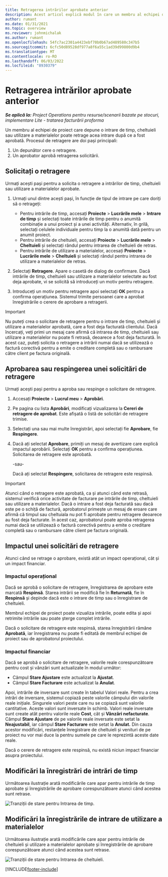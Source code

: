 ```yaml
---
title: Retragerea intrărilor aprobate anterior
description: Acest articol explică modul în care un membru al echipei de proiect poate solicita retragerea înregistrărilor privind timpul, cheltuielile și utilizarea materialelor trimise și aprobate anterior și cum un manager de proiect poate aproba sau respinge cererile de retragere.
author: rumant
ms.date: 01/31/2021
ms.topic: overview
ms.reviewer: johnmichalak
ms.author: rumant
ms.openlocfilehash: 54fc7ac2301a4423ebf70b0b67ad489580c347b5
ms.sourcegitcommit: 6cfc50d89528df977a8f6a55c1ad39d99800d9b4
ms.translationtype: MT
ms.contentlocale: ro-RO
ms.lasthandoff: 06/03/2022
ms.locfileid: "8930379"
---
```

# <a name="recall-previously-approved-entries"></a>Retragerea intrărilor aprobate anterior

_**Se aplică la:** Project Operations pentru resurse/scenarii bazate pe stocuri, implementare Lite - tratarea facturării proforma_

Un membru al echipei de proiect care depune o intrare de timp, cheltuieli sau utilizare a materialelor poate retrage acea intrare după ce a fost aprobată. Procesul de retragere are doi pași principali:

1. Un depunător cere o retragere.
2. Un aprobator aprobă retragerea solicitării.

## <a name="request-a-recall"></a>Solicitați o retragere

Urmați acești pași pentru a solicita o retragere a intrărilor de timp, cheltuieli sau utilizare a materialelor aprobate.

1. Urmați unul dintre acești pași, în funcție de tipul de intrare pe care doriți să o retrageți:

    - Pentru intrările de timp, accesați **Proiecte** \> **Lucrările mele** \> **Intrare de timp** și selectați toate intrările de timp pentru o anumită combinație a unui proiect și a unei activități. Alternativ, în grilă, selectați celulele individuale pentru timp la o anumită dată pentru un anumit proiect.
    - Pentru intrările de cheltuieli, accesați **Proiecte** \> **Lucrările mele** \> **Cheltuieli** și selectați rândul pentru intrarea de cheltuieli de retras.
    - Pentru intrările de utilizare a materialelor, accesați **Proiecte** \> **Lucrările mele** \> **Cheltuieli** și selectați rândul pentru intrarea de utilizare a materialelor de retras.

2. Selectați **Retragere**. Apare o casetă de dialog de confirmare. Dacă intrările de timp, cheltuieli sau utilizare a materialelor selectate au fost deja aprobate, vi se solicită să introduceți un motiv pentru retragere.
3. Introduceți un motiv pentru retragere apoi selectați **OK** pentru a confirma operațiunea. Sistemul trimite persoanei care a aprobat înregistrările o cerere de aprobare a retragerii.

> [!IMPORTANT]
> Nu puteți crea o solicitare de retragere pentru o intrare de timp, cheltuieli și utilizare a materialelor aprobată, care a fost deja facturată clientului. Dacă încercați, veți primi un mesaj care afirmă că intrarea de timp, cheltuieli sau utilizare a materialelor nu poate fi retrasă, deoarece a fost deja facturată. În acest caz, puteți solicita o retragere a intrării numai dacă se utilizează o factură corectivă pentru a emite o creditare completă sau o rambursare către client pe factura originală.

## <a name="approve-or-reject-a-recall-request"></a>Aprobarea sau respingerea unei solicitări de retragere

Urmați acești pași pentru a aproba sau respinge o solicitare de retragere.

1. Accesați **Proiecte** \> **Lucrul meu** \> **Aprobări**.
2. Pe pagina cu lista **Aprobări**, modificați vizualizarea la **Cereri de retragere de aprobat**. Este afișată o listă de solicitări de retragere trimise.
3. Selectați una sau mai multe înregistrări, apoi selectați fie **Aprobare**, fie **Respingere**.
4. Dacă ați selectat **Aprobare**, primiți un mesaj de avertizare care explică impactul aprobării. Selectați **OK** pentru a confirma operațiunea. Solicitarea de retragere este aprobată.

    -sau-

    Dacă ați selectat **Respingere**, solicitarea de retragere este respinsă.

> [!IMPORTANT]
> Atunci când o retragere este aprobată, ca și atunci când este retrasă, sistemul verifică orice activitate de facturare pe intrările de timp, cheltuieli sau utilizare a materialelor. Dacă o intrare a fost deja facturată sau dacă este pe o schiță de factură, aprobatorul primește un mesaj de eroare care afirmă că timpul sau cheltuiala nu pot fi aprobate pentru retragere deoarece au fost deja facturate. În acest caz, aprobatorul poate aproba retragerea numai dacă se utilizează o factură corectivă pentru a emite o creditare completă sau o rambursare către client pe factura originală.

## <a name="impact-of-a-recall-request"></a>Impactul unei solicitări de retragere

Atunci când se retrage o aprobare, există atât un impact operațional, cât și un impact financiar.

### <a name="operational-impact"></a>Impactul operațional

Dacă se aprobă o solicitare de retragere, înregistrarea de aprobare este marcată **Respinsă**. Starea intrării se modifică fie în **Returnată**, fie în **Respinsă** și depinde dacă este o intrare de timp sau o înregistrare de cheltuieli.

Membrul echipei de proiect poate vizualiza intrările, poate edita și apoi retrimite intrările sau poate șterge complet intrările.

Dacă o solicitare de retragere este respinsă, starea înregistrării rămâne **Aprobată**, iar înregistrarea nu poate fi editată de membrul echipei de proiect sau de aprobatorul proiectului.

### <a name="financial-impact"></a>Impactul financiar

Dacă se aprobă o solicitare de retragere, valorile reale corespunzătoare pentru cost și vânzări sunt actualizate în modul următor:

- Câmpul **Stare Ajustare** este actualizat la **Ajustat**.
- Câmpul **Stare Facturare** este actualizat la **Anulat**.

Apoi, intrările de inversare sunt create în tabelul Valori reale. Pentru a crea intrări de inversare, sistemul copiază peste valorile câmpului din valorile reale inițiale. Singurele valori peste care nu se copiază sunt valorile cantitative. Aceste valori sunt inversate în schimb. Valori reale inversate sunt create atât pentru valorile reale **Cost**, cât și **Vânzări nefacturate**. Câmpul **Stare Ajustare** de pe valorile reale inversate este setat la **Neajustabil**, iar câmpul **Stare Facturare** este setat la **Anulat.** Din cauza acestor modificări, restanțele înregistrare de cheltuieli și venituri de pe proiect nu vor mai duce la pentru sumele pe care le reprezintă aceste date reale.

Dacă o cerere de retragere este respinsă, nu există niciun impact financiar asupra proiectului.

## <a name="changes-to-time-entry-records"></a>Modificări la înregistrări de intrări de timp

Următoarea ilustrație arată modificările care apar pentru intrările de timp aprobate și înregistrările de aprobare corespunzătoare atunci când acestea sunt retrase.

![Tranziții de stare pentru Intrarea de timp.](media/TimeEntryStateTransitions.png)

## <a name="changes-to-expense-and-material-usage-entry-records"></a>Modificări la înregistrările de intrare de utilizare a materialelor

Următoarea ilustrație arată modificările care apar pentru intrările de cheltuieli și utilizare a materialelor aprobate și înregistrările de aprobare corespunzătoare atunci când acestea sunt retrase.

![Tranziții de stare pentru Intrarea de cheltuieli.](media/ExpenseEntryStateTransitions.png)

[!INCLUDE[footer-include](../includes/footer-banner.md)]
